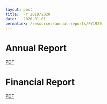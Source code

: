 ```yaml
---
layout: post
title:  FY 2019/2020
date:   2020-01-01
permalink: /resources/annual-reports/FY1920
---
```


# **Annual Report**
[PDF](/resources/annual-reports/files/Sentosa_AR_1920.pdf)


# **Financial Report**
[PDF](/resources/annual-reports/files/Sentosa_AR_1920_Financial_Report.pdf)

